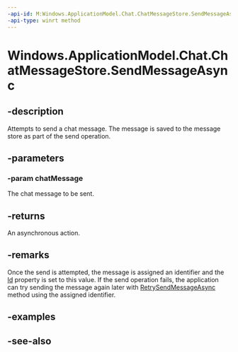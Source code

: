 ```yaml
---
-api-id: M:Windows.ApplicationModel.Chat.ChatMessageStore.SendMessageAsync(Windows.ApplicationModel.Chat.ChatMessage)
-api-type: winrt method
---
```


<!-- Method syntax
public Windows.Foundation.IAsyncAction SendMessageAsync(Windows.ApplicationModel.Chat.ChatMessage chatMessage)
-->

# Windows.ApplicationModel.Chat.ChatMessageStore.SendMessageAsync

## -description
Attempts to send a chat message. The message is saved to the message store as part of the send operation.

## -parameters
### -param chatMessage
The chat message to be sent.

## -returns
An asynchronous action.

## -remarks
Once the send is attempted, the message is assigned an identifier and the [Id](chatmessage_id.md) property is set to this value. If the send operation fails, the application can try sending the message again later with [RetrySendMessageAsync](chatmessagestore_retrysendmessageasync.md) method using the assigned identifier.

## -examples

## -see-also
